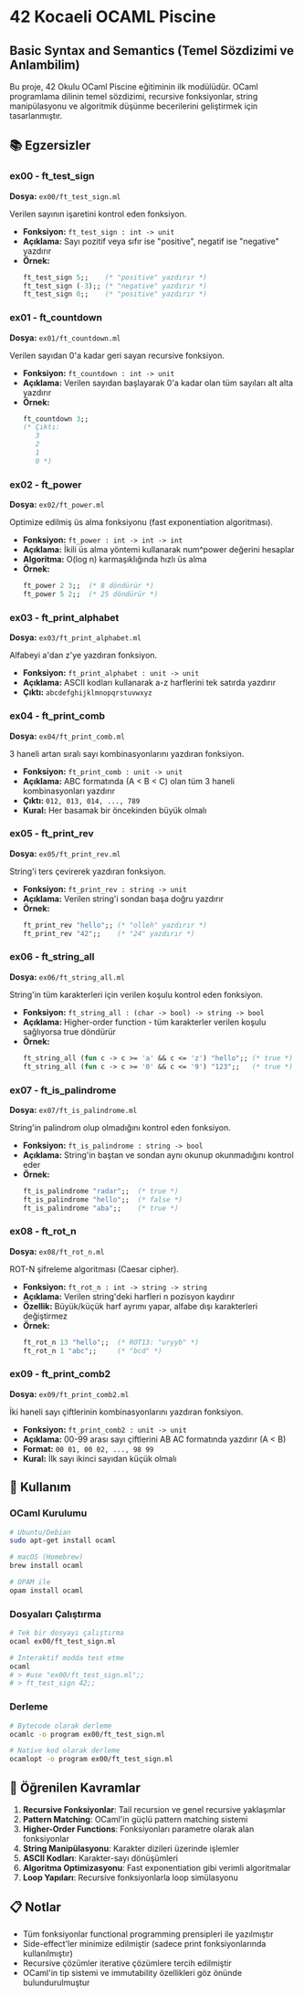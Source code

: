# 42 Kocaeli OCAML Piscine
## Basic Syntax and Semantics (Temel Sözdizimi ve Anlambilim)

Bu proje, 42 Okulu OCaml Piscine eğitiminin ilk modülüdür. OCaml programlama dilinin temel sözdizimi, recursive fonksiyonlar, string manipülasyonu ve algoritmik düşünme becerilerini geliştirmek için tasarlanmıştır.

## 📚 Egzersizler

### ex00 - ft_test_sign
**Dosya:** `ex00/ft_test_sign.ml`

Verilen sayının işaretini kontrol eden fonksiyon.
- **Fonksiyon:** `ft_test_sign : int -> unit`
- **Açıklama:** Sayı pozitif veya sıfır ise "positive", negatif ise "negative" yazdırır
- **Örnek:**
  ```ocaml
  ft_test_sign 5;;    (* "positive" yazdırır *)
  ft_test_sign (-3);; (* "negative" yazdırır *)
  ft_test_sign 0;;    (* "positive" yazdırır *)
  ```

### ex01 - ft_countdown
**Dosya:** `ex01/ft_countdown.ml`

Verilen sayıdan 0'a kadar geri sayan recursive fonksiyon.
- **Fonksiyon:** `ft_countdown : int -> unit`
- **Açıklama:** Verilen sayıdan başlayarak 0'a kadar olan tüm sayıları alt alta yazdırır
- **Örnek:**
  ```ocaml
  ft_countdown 3;;
  (* Çıktı:
     3
     2
     1
     0 *)
  ```

### ex02 - ft_power
**Dosya:** `ex02/ft_power.ml`

Optimize edilmiş üs alma fonksiyonu (fast exponentiation algoritması).
- **Fonksiyon:** `ft_power : int -> int -> int`
- **Açıklama:** İkili üs alma yöntemi kullanarak num^power değerini hesaplar
- **Algoritma:** O(log n) karmaşıklığında hızlı üs alma
- **Örnek:**
  ```ocaml
  ft_power 2 3;;  (* 8 döndürür *)
  ft_power 5 2;;  (* 25 döndürür *)
  ```

### ex03 - ft_print_alphabet
**Dosya:** `ex03/ft_print_alphabet.ml`

Alfabeyi a'dan z'ye yazdıran fonksiyon.
- **Fonksiyon:** `ft_print_alphabet : unit -> unit`
- **Açıklama:** ASCII kodları kullanarak a-z harflerini tek satırda yazdırır
- **Çıktı:** `abcdefghijklmnopqrstuvwxyz`

### ex04 - ft_print_comb
**Dosya:** `ex04/ft_print_comb.ml`

3 haneli artan sıralı sayı kombinasyonlarını yazdıran fonksiyon.
- **Fonksiyon:** `ft_print_comb : unit -> unit`
- **Açıklama:** ABC formatında (A < B < C) olan tüm 3 haneli kombinasyonları yazdırır
- **Çıktı:** `012, 013, 014, ..., 789`
- **Kural:** Her basamak bir öncekinden büyük olmalı

### ex05 - ft_print_rev
**Dosya:** `ex05/ft_print_rev.ml`

String'i ters çevirerek yazdıran fonksiyon.
- **Fonksiyon:** `ft_print_rev : string -> unit`
- **Açıklama:** Verilen string'i sondan başa doğru yazdırır
- **Örnek:**
  ```ocaml
  ft_print_rev "hello";; (* "olleh" yazdırır *)
  ft_print_rev "42";;    (* "24" yazdırır *)
  ```

### ex06 - ft_string_all
**Dosya:** `ex06/ft_string_all.ml`

String'in tüm karakterleri için verilen koşulu kontrol eden fonksiyon.
- **Fonksiyon:** `ft_string_all : (char -> bool) -> string -> bool`
- **Açıklama:** Higher-order function - tüm karakterler verilen koşulu sağlıyorsa true döndürür
- **Örnek:**
  ```ocaml
  ft_string_all (fun c -> c >= 'a' && c <= 'z') "hello";; (* true *)
  ft_string_all (fun c -> c >= '0' && c <= '9') "123";;   (* true *)
  ```

### ex07 - ft_is_palindrome
**Dosya:** `ex07/ft_is_palindrome.ml`

String'in palindrom olup olmadığını kontrol eden fonksiyon.
- **Fonksiyon:** `ft_is_palindrome : string -> bool`
- **Açıklama:** String'in baştan ve sondan aynı okunup okunmadığını kontrol eder
- **Örnek:**
  ```ocaml
  ft_is_palindrome "radar";;  (* true *)
  ft_is_palindrome "hello";;  (* false *)
  ft_is_palindrome "aba";;    (* true *)
  ```

### ex08 - ft_rot_n
**Dosya:** `ex08/ft_rot_n.ml`

ROT-N şifreleme algoritması (Caesar cipher).
- **Fonksiyon:** `ft_rot_n : int -> string -> string`
- **Açıklama:** Verilen string'deki harfleri n pozisyon kaydırır
- **Özellik:** Büyük/küçük harf ayrımı yapar, alfabe dışı karakterleri değiştirmez
- **Örnek:**
  ```ocaml
  ft_rot_n 13 "hello";;  (* ROT13: "uryyb" *)
  ft_rot_n 1 "abc";;     (* "bcd" *)
  ```

### ex09 - ft_print_comb2
**Dosya:** `ex09/ft_print_comb2.ml`

İki haneli sayı çiftlerinin kombinasyonlarını yazdıran fonksiyon.
- **Fonksiyon:** `ft_print_comb2 : unit -> unit`
- **Açıklama:** 00-99 arası sayı çiftlerini AB AC formatında yazdırır (A < B)
- **Format:** `00 01, 00 02, ..., 98 99`
- **Kural:** İlk sayı ikinci sayıdan küçük olmalı

## 🔧 Kullanım

### OCaml Kurulumu
```bash
# Ubuntu/Debian
sudo apt-get install ocaml

# macOS (Homebrew)
brew install ocaml

# OPAM ile
opam install ocaml
```

### Dosyaları Çalıştırma
```bash
# Tek bir dosyayı çalıştırma
ocaml ex00/ft_test_sign.ml

# Interaktif modda test etme
ocaml
# > #use "ex00/ft_test_sign.ml";;
# > ft_test_sign 42;;
```

### Derleme
```bash
# Bytecode olarak derleme
ocamlc -o program ex00/ft_test_sign.ml

# Native kod olarak derleme
ocamlopt -o program ex00/ft_test_sign.ml
```

## 🎯 Öğrenilen Kavramlar

1. **Recursive Fonksiyonlar**: Tail recursion ve genel recursive yaklaşımlar
2. **Pattern Matching**: OCaml'in güçlü pattern matching sistemi
3. **Higher-Order Functions**: Fonksiyonları parametre olarak alan fonksiyonlar
4. **String Manipülasyonu**: Karakter dizileri üzerinde işlemler
5. **ASCII Kodları**: Karakter-sayı dönüşümleri
6. **Algoritma Optimizasyonu**: Fast exponentiation gibi verimli algoritmalar
7. **Loop Yapıları**: Recursive fonksiyonlarla loop simülasyonu

## 📋 Notlar

- Tüm fonksiyonlar functional programming prensipleri ile yazılmıştır
- Side-effect'ler minimize edilmiştir (sadece print fonksiyonlarında kullanılmıştır)
- Recursive çözümler iterative çözümlere tercih edilmiştir
- OCaml'in tip sistemi ve immutability özellikleri göz önünde bulundurulmuştur
